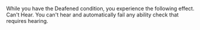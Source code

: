 While you have the Deafened condition, you experience the following effect.
Can't Hear. You can't hear and automatically fail any ability check that requires hearing.